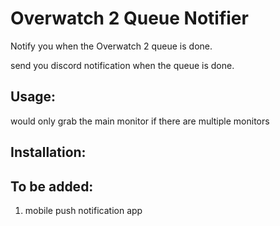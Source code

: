# Overwatch 2 Queue Notifier

 Notify you when the Overwatch 2 queue is done.

 send you discord notification when the queue is done.


## Usage:

would only grab the main monitor if there are multiple monitors

## Installation:


## To be added:

1. mobile push notification app